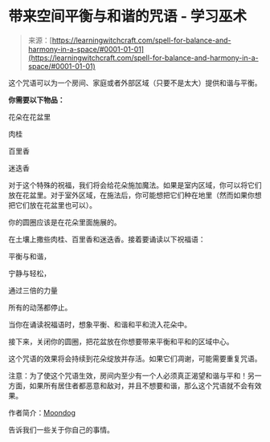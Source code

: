<!--yml

类别：未分类

日期：2024-06-12 18:16:36

-->

# 带来空间平衡与和谐的咒语 - 学习巫术

> 来源：[https://learningwitchcraft.com/spell-for-balance-and-harmony-in-a-space/#0001-01-01](https://learningwitchcraft.com/spell-for-balance-and-harmony-in-a-space/#0001-01-01)

这个咒语可以为一个房间、家庭或者外部区域（只要不是太大）提供和谐与平衡。

**你需要以下物品：**

花朵在花盆里

肉桂

百里香

迷迭香

对于这个特殊的祝福，我们将会给花朵施加魔法。如果是室内区域，你可以将它们放在花盆里。对于室外区域，在施法后，你可能想把它们种在地里（然而如果你想把它们放在花盆里也可以）。

你的圆圈应该是在花朵里面施展的。

在土壤上撒些肉桂、百里香和迷迭香。接着要诵读以下祝福语：

平衡与和谐，

宁静与轻松，

通过三倍的力量

所有的动荡都停止。

当你在诵读祝福语时，想象平衡、和谐和平和流入花朵中。

接下来，关闭你的圆圈，把花盆放在你想要带来平衡和平和的区域中心。

这个咒语的效果将会持续到花朵绽放并存活。如果它们凋谢，可能需要重复咒语。

注意：为了使这个咒语生效，房间内至少有一个人必须真正渴望和谐与平和！另一方面，如果所有居住者都恶意和敌对，并且不想要和谐，那么这个咒语就不会有效果。

作者简介：[Moondog](https://learningwitchcraft.com/profile/?tthayer/)

告诉我们一些关于你自己的事情。
